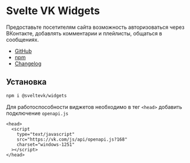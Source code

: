 # Svelte VK Widgets

Предоставьте посетителям сайта возможность авторизоваться через ВКонтакте, добавлять комментарии и плейлисты, общаться в сообщениях.

- [GitHub][github-url]
- [npm][npm-url]
- [Changelog][changelog-url]

## Установка

```sh
npm i @sveltevk/widgets
```

Для работоспособности виджетов необходимо в тег `<head>` добавить подключение `openapi.js`

```svelte
<head>
  <script
    type="text/javascript"
    src="https://vk.com/js/api/openapi.js?168"
    charset="windows-1251"
  ></script>
</head>
```

[npm]: https://img.shields.io/npm/v/@sveltevk/widgets.svg?color=blue
[npm-url]: https://npmjs.com/package/@sveltevk/widgets
[chat]: https://img.shields.io/badge/VK%20chat-%234a76a8.svg?logo=VK&logoColor=white
[chat-url]: https://vk.me/join/AJQ1d3IXhxgxghIc5PFNiLCd
[svelte]: https://img.shields.io/badge/svelte-v3-blueviolet.svg
[svelte-url]: https://svelte.dev
[license]: https://img.shields.io/github/license/sveltevk/widgets
[license-url]: https://github.com/sveltevk/widgets/blob/master/LICENSE
[site-url]: https://sveltevk.github.io/widgets/
[changelog-url]: https://github.com/sveltevk/widgets/releases
[github-url]: https://github.com/sveltevk/widgets
[repl]: https://img.shields.io/badge/svelte-REPL-red?logoColor=white&style=flat-square
